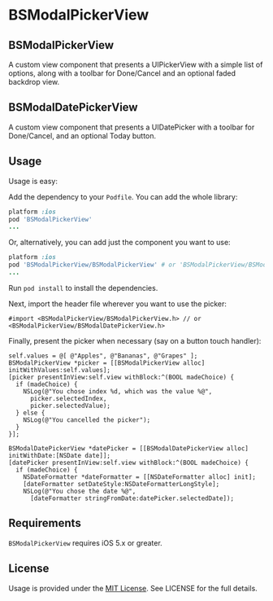 BSModalPickerView
=================

## BSModalPickerView

A custom view component that presents a UIPickerView with a simple list of options, 
along with a toolbar for Done/Cancel and an optional faded backdrop view.

## BSModalDatePickerView

A custom view component that presents a UIDatePicker with a toolbar for Done/Cancel,
and an optional Today button.

## Usage

Usage is easy:

Add the dependency to your `Podfile`. You can add the whole library:

```ruby
platform :ios
pod 'BSModalPickerView'
...
```

Or, alternatively, you can add just the component you want to use:

```ruby
platform :ios
pod 'BSModalPickerView/BSModalPickerView' # or 'BSModalPickerView/BSModalDatePickerView'
...
```

Run `pod install` to install the dependencies.

Next, import the header file wherever you want to use the picker:

```objc
#import <BSModalPickerView/BSModalPickerView.h> // or <BSModalPickerView/BSModalDatePickerView.h>
```

Finally, present the picker when necessary (say on a button touch handler):

```objc
self.values = @[ @"Apples", @"Bananas", @"Grapes" ];
BSModalPickerView *picker = [[BSModalPickerView alloc] initWithValues:self.values];
[picker presentInView:self.view withBlock:^(BOOL madeChoice) {
  if (madeChoice) {
    NSLog(@"You chose index %d, which was the value %@", 
      picker.selectedIndex,
      picker.selectedValue);
  } else {
    NSLog(@"You cancelled the picker");
  }
}];
```

```objc
BSModalDatePickerView *datePicker = [[BSModalDatePickerView alloc] initWithDate:[NSDate date]];
[datePicker presentInView:self.view withBlock:^(BOOL madeChoice) {
  if (madeChoice) {
    NSDateFormatter *dateFormatter = [[NSDateFormatter alloc] init];
    [dateFormatter setDateStyle:NSDateFormatterLongStyle];
    NSLog(@"You chose the date %@", 
      [dateFormatter stringFromDate:datePicker.selectedDate]);
```

## Requirements

`BSModalPickerView` requires iOS 5.x or greater.


## License

Usage is provided under the [MIT License](http://http://opensource.org/licenses/mit-license.php).  See LICENSE for the full details.
